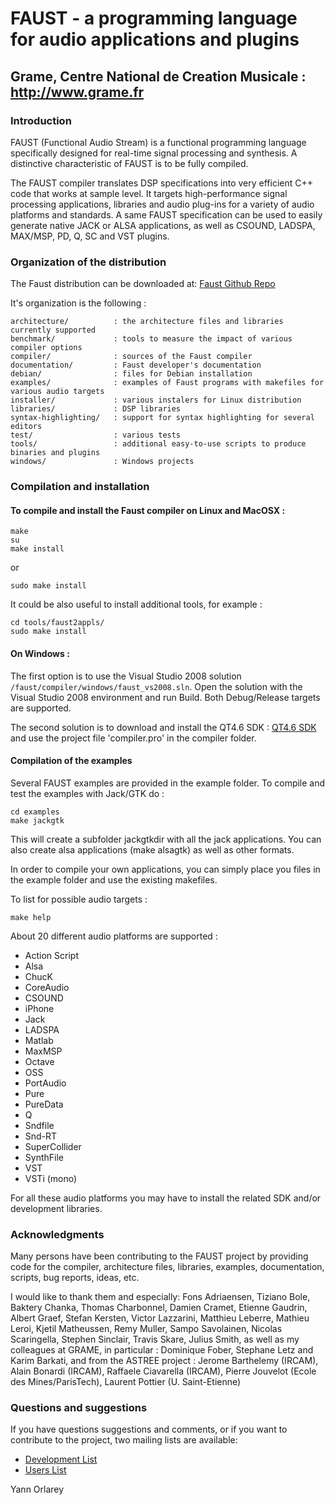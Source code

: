 # FAUST - a programming language for audio applications and plugins
## Grame, Centre National de Creation Musicale : http://www.grame.fr

### Introduction

FAUST (Functional Audio Stream) is a functional programming
language specifically designed for real-time signal processing and
synthesis. A distinctive characteristic of FAUST is to be fully
compiled. 

The FAUST compiler translates DSP specifications into
very efficient C++ code that works at sample level. It targets
high-performance signal processing applications, libraries and
audio plug-ins for a variety of audio platforms and standards. A
same FAUST specification can be used to easily generate native
JACK or ALSA applications, as well as CSOUND, LADSPA, MAX/MSP, PD,
Q, SC and VST plugins. 


### Organization of the distribution

The Faust distribution can be downloaded at: [Faust Github Repo](https://github.com/grame-cncm/faust)

It's organization is the following :

	architecture/          : the architecture files and libraries currently supported
	benchmark/             : tools to measure the impact of various compiler options
	compiler/              : sources of the Faust compiler
	documentation/         : Faust developer's documentation
	debian/                : files for Debian installation
	examples/              : examples of Faust programs with makefiles for various audio targets
	installer/             : various instalers for Linux distribution
	libraries/             : DSP libraries
	syntax-highlighting/   : support for syntax highlighting for several editors
	test/                  : various tests
	tools/                 : additional easy-to-use scripts to produce binaries and plugins
	windows/               : Windows projects


### Compilation and installation

#### To compile and install the Faust compiler on Linux and MacOSX : 

	make
	su
	make install

or

	sudo make install

It could be also useful to install additional tools, for example :

	cd tools/faust2appls/
	sudo make install

	
#### On Windows :

The first option is to use the Visual Studio 2008 solution
`/faust/compiler/windows/faust_vs2008.sln`. Open the solution with
the Visual Studio 2008 environment and run Build. Both
Debug/Release targets are supported.

The second solution is to download and install the QT4.6 SDK : 
	[QT4.6 SDK](http://qt.nokia.com/downloads/sdk-windows-cpp)
and use the project file 'compiler.pro' in the compiler folder.


#### Compilation of the examples

Several FAUST examples are provided in the example folder. To
compile and test the examples with Jack/GTK do :

	cd examples
	make jackgtk

This will create a subfolder jackgtkdir with all the jack
applications. You can also create alsa applications (make alsagtk)
as well as other formats.

In order to compile your own applications, you can simply place you
files in the example folder and use the existing makefiles.

To list for possible audio targets :

	make help


About 20 different audio platforms are supported : 

- Action Script
- Alsa
- ChucK
- CoreAudio
- CSOUND
- iPhone
- Jack
- LADSPA
- Matlab
- MaxMSP
- Octave
- OSS
- PortAudio
- Pure
- PureData
- Q
- Sndfile
- Snd-RT
- SuperCollider
- SynthFile
- VST
- VSTi (mono)

For all these audio platforms you may have to install the related
SDK and/or development libraries.

### Acknowledgments

Many persons have been contributing to the FAUST project by
providing code for the compiler, architecture files, libraries,
examples, documentation, scripts, bug reports, ideas, etc. 

I would like to thank them and especially: Fons Adriaensen, Tiziano
Bole, Baktery Chanka, Thomas Charbonnel, Damien Cramet, Etienne
Gaudrin, Albert Graef, Stefan Kersten, Victor Lazzarini, Matthieu
Leberre, Mathieu Leroi, Kjetil Matheussen, Remy Muller, Sampo
Savolainen, Nicolas Scaringella, Stephen Sinclair, Travis Skare,
Julius Smith, as well as my colleagues at GRAME, in particular :
Dominique Fober, Stephane Letz and Karim Barkati, and from the
ASTREE project : Jerome Barthelemy (IRCAM), Alain Bonardi (IRCAM),
Raffaele Ciavarella (IRCAM), Pierre Jouvelot (Ecole des
Mines/ParisTech), Laurent Pottier (U. Saint-Etienne)


### Questions and suggestions

If you have questions suggestions and comments, or if you want to 
contribute to the project, two mailing lists are available:
- [Development List](https://lists.sourceforge.net/lists/listinfo/faudiostream-devel)
- [Users List](https://lists.sourceforge.net/lists/listinfo/faudiostream-users)

Yann Orlarey

